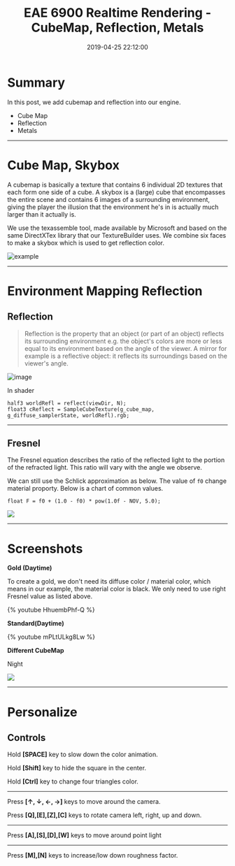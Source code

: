 ﻿---
title: EAE 6900 Realtime Rendering - CubeMap, Reflection, Metals
date: 2019-04-25 22:12:00
tags: 
- Entertainment Arts Engineering 
- Realtime Rendering
- CubeMap
- EAE 6900
categories: 
- Game Engine
- Realtime Rendering
thumbnail: https://i.loli.net/2019/05/04/5ccc9232632d0.jpg
toc: true
---

# Summary 


In this post, we add cubemap and reflection into our engine.

- Cube Map
- Reflection
- Metals



<!--more--> 

---

#  Cube Map, Skybox


A cubemap is basically a texture that contains 6 individual 2D textures that each form one side of a cube. A skybox is a (large) cube that encompasses the entire scene and contains 6 images of a surrounding environment, giving the player the illusion that the environment he's in is actually much larger than it actually is. 

We use the texassemble tool, made available by Microsoft and based on the same DirectXTex library that our TextureBuilder uses.  We combine six faces to make a skybox which is used to get reflection color.

![example](https://learnopengl.com/img/advanced/cubemaps_skybox.png)




----

# Environment Mapping Reflection


## Reflection


> Reflection is the property that an object (or part of an object) reflects its surrounding environment e.g. the object's colors are more or less equal to its environment based on the angle of the viewer. A mirror for example is a reflective object: it reflects its surroundings based on the viewer's angle.



![image](https://learnopengl.com/img/advanced/cubemaps_reflection_theory.png)


In shader

```
half3 worldRefl = reflect(viewDir, N);
float3 cReflect = SampleCubeTexture(g_cube_map, g_diffuse_samplerState, worldRefl).rgb;
```


--------------------- 


## Fresnel


The Fresnel equation describes the ratio of the reflected light to the portion of the refracted light. This ratio will vary with the angle we observe. 

We can still use the Schlick approximation as below. The value of `f0` change material proporty. Below is a chart of common values. 


```
float F = f0 + (1.0 - f0) * pow(1.0f - NOV, 5.0);
```

![](https://i.loli.net/2019/04/26/5cc27adb0b9a1.png)

---


# Screenshots



**Gold (Daytime)**

To create a gold, we don't need its diffuse color / material color, which means in our example, the material color is black. We only need to use right Fresnel value as listed above.

{% youtube HhuembPhf-Q %}

**Standard(Daytime)**

{% youtube mPLtULkg8Lw %}




**Different CubeMap**

Night

![](https://i.loli.net/2019/05/04/5ccc9232632d0.jpg)

---


# Personalize

## Controls

Hold **[SPACE]** key to slow down the color animation. 

Hold **[Shift]** key to hide the square in the center.

Hold **[Ctrl]** key to change four triangles color.

---

Press **[↑, ↓, ←, →]** keys to move around the camera. 

Press **[Q],[E],[Z],[C]** keys to rotate camera left, right, up and down.

---


Press **[A],[S],[D],[W]** keys to move around point light

---


Press **[M],[N]** keys to increase/low down roughness factor. 







